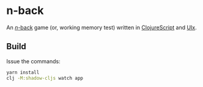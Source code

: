 n-back
======

An [_n_-back][nb] game (or, working memory test) written in [ClojureScript][cljs] and [UIx][uix].

Build
-----

Issue the commands:

```bash
yarn install
clj -M:shadow-cljs watch app
```

[nb]: https://en.wikipedia.org/wiki/N-back
[cljs]: https://clojurescript.org
[uix]: https://github.com/roman01la/uix
